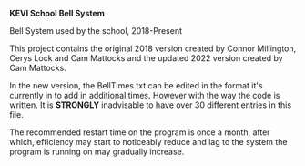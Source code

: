 **KEVI School Bell System**

Bell System used by the school, 2018-Present

This project contains the original 2018 version created by Connor Millington, Cerys Lock and Cam Mattocks and the updated 2022 version created by Cam Mattocks.

In the new version, the BellTimes.txt can be edited in the format it's currently in to add in additional times. However with the way the code is written. It is **STRONGLY** inadvisable to have over 30 different entries in this file.

The recommended restart time on the program is once a month, after which, efficiency may start to noticeably reduce and lag to the system the program is running on may gradually increase.
